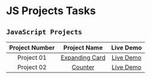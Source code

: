 # JS Projects Tasks
## `JavaScript Projects` 

|  Project Number  |            Project Name             | Live Demo |
| :-: | :----------------------------: | :-------: |
| Project 01  |       [Expanding Card](https://github.com/ashrafemad097/JS-Projects-Tasks/tree/main/Project%2001/Expanding%20Cards)       | [Live Demo](https://expandiing-cards.netlify.app/)  |
| Project 02  |       [Counter](https://github.com/ashrafemad097/JS-Projects-Tasks/tree/main/Project%2002/Counter)       | [Live Demo](https://coounterr.netlify.app/)  |
